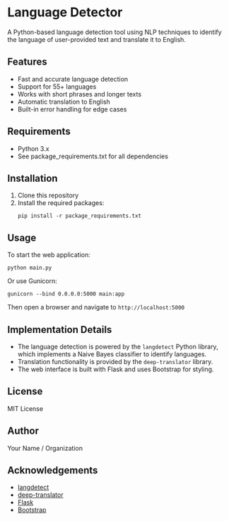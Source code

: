 # Language Detector

A Python-based language detection tool using NLP techniques to identify the language of user-provided text and translate it to English.

## Features

- Fast and accurate language detection
- Support for 55+ languages
- Works with short phrases and longer texts
- Automatic translation to English
- Built-in error handling for edge cases

## Requirements

- Python 3.x
- See package_requirements.txt for all dependencies

## Installation

1. Clone this repository
2. Install the required packages:
   ```
   pip install -r package_requirements.txt
   ```

## Usage

To start the web application:

```
python main.py
```

Or use Gunicorn:

```
gunicorn --bind 0.0.0.0:5000 main:app
```

Then open a browser and navigate to `http://localhost:5000`

## Implementation Details

- The language detection is powered by the `langdetect` Python library, which implements a Naive Bayes classifier to identify languages.
- Translation functionality is provided by the `deep-translator` library.
- The web interface is built with Flask and uses Bootstrap for styling.

## License

MIT License

## Author

Your Name / Organization

## Acknowledgements

- [langdetect](https://github.com/Mimino666/langdetect)
- [deep-translator](https://github.com/nidhaloff/deep-translator)
- [Flask](https://flask.palletsprojects.com/)
- [Bootstrap](https://getbootstrap.com/)
